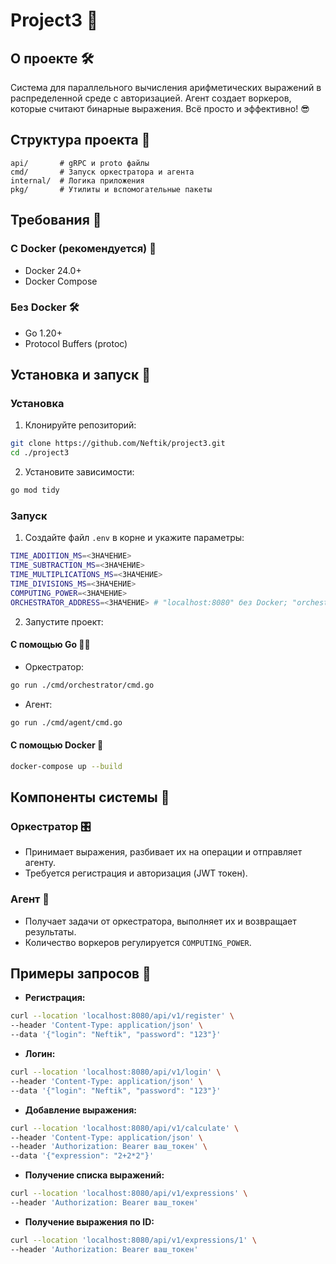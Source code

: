 # Project3 🚀

## О проекте 🛠️

Система для параллельного вычисления арифметических выражений в распределенной среде с авторизацией. Агент создает воркеров, которые считают бинарные выражения. Всё просто и эффективно! 😎

## Структура проекта 📂

```
api/       # gRPC и proto файлы
cmd/       # Запуск оркестратора и агента
internal/  # Логика приложения
pkg/       # Утилиты и вспомогательные пакеты
```

## Требования 🧰

### С Docker (рекомендуется) 🐳

- Docker 24.0+
- Docker Compose

### Без Docker 🛠️

- Go 1.20+
- Protocol Buffers (protoc)

## Установка и запуск 🚀

### Установка

1. Клонируйте репозиторий:

```sh
git clone https://github.com/Neftik/project3.git
cd ./project3
```

2. Установите зависимости:

```sh
go mod tidy
```

### Запуск

1. Создайте файл `.env` в корне и укажите параметры:

```sh
TIME_ADDITION_MS=<ЗНАЧЕНИЕ>
TIME_SUBTRACTION_MS=<ЗНАЧЕНИЕ>
TIME_MULTIPLICATIONS_MS=<ЗНАЧЕНИЕ>
TIME_DIVISIONS_MS=<ЗНАЧЕНИЕ>
COMPUTING_POWER=<ЗНАЧЕНИЕ>
ORCHESTRATOR_ADDRESS=<ЗНАЧЕНИЕ> # "localhost:8080" без Docker; "orchestrator:8080" с Docker
```

2. Запустите проект:

#### С помощью Go 🏃‍♂️

- Оркестратор:

```sh
go run ./cmd/orchestrator/cmd.go
```

- Агент:

```sh
go run ./cmd/agent/cmd.go
```

#### С помощью Docker 🐳

```sh
docker-compose up --build
```

## Компоненты системы 🧩

### Оркестратор 🎛️

- Принимает выражения, разбивает их на операции и отправляет агенту.
- Требуется регистрация и авторизация (JWT токен).

### Агент 🤖

- Получает задачи от оркестратора, выполняет их и возвращает результаты.
- Количество воркеров регулируется `COMPUTING_POWER`.

## Примеры запросов 📡

- **Регистрация:**

```sh
curl --location 'localhost:8080/api/v1/register' \
--header 'Content-Type: application/json' \
--data '{"login": "Neftik", "password": "123"}'
```

- **Логин:**

```sh
curl --location 'localhost:8080/api/v1/login' \
--header 'Content-Type: application/json' \
--data '{"login": "Neftik", "password": "123"}'
```

- **Добавление выражения:**

```sh
curl --location 'localhost:8080/api/v1/calculate' \
--header 'Content-Type: application/json' \
--header 'Authorization: Bearer ваш_токен' \
--data '{"expression": "2+2*2"}'
```

- **Получение списка выражений:**

```sh
curl --location 'localhost:8080/api/v1/expressions' \
--header 'Authorization: Bearer ваш_токен'
```

- **Получение выражения по ID:**

```sh
curl --location 'localhost:8080/api/v1/expressions/1' \
--header 'Authorization: Bearer ваш_токен'
```
